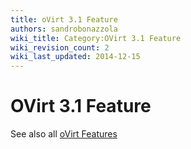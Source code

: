 ```yaml
---
title: oVirt 3.1 Feature
authors: sandrobonazzola
wiki_title: Category:OVirt 3.1 Feature
wiki_revision_count: 2
wiki_last_updated: 2014-12-15
---
```


# OVirt 3.1 Feature

See also all [oVirt Features](http://www.ovirt.org/Category:Feature)
